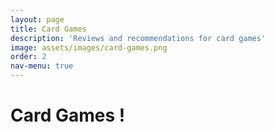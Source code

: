 ```yaml
---
layout: page
title: Card Games
description: 'Reviews and recommendations for card games'
image: assets/images/card-games.png
order: 2
nav-menu: true
---
```


<h1>Card Games !</h1>